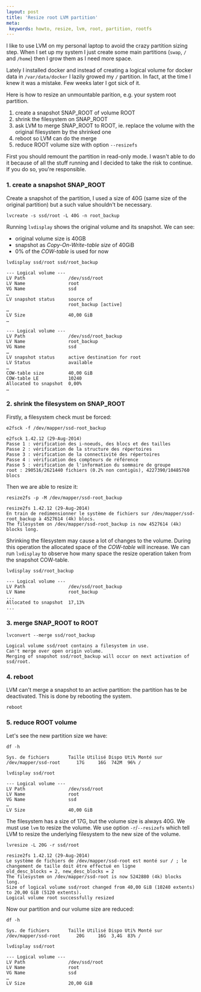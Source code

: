 ```yaml
---
layout: post
title: 'Resize root LVM partition'
meta:
 keywords: howto, resize, lvm, root, partition, rootfs
---
```


I like to use LVM on my personal laptop to avoid the crazy partition sizing step. When I set up my system I just create some main partitions (`swap`, `/` and `/home`) then I grow them as I need more space.

Lately I installed docker and instead of creating a logical volume for docker data in `/var/data/docker` I lazily growed my `/` partition. In fact, at the time I knew it was a mistake. Few weeks later I got sick of it.

Here is how to resize an unmountable parition, e.g. your system root partition. 

1. create a snapshot SNAP_ROOT of volume ROOT
2. shrink the filesystem on SNAP_ROOT
3. ask LVM to merge SNAP_ROOT to ROOT, ie. replace the volume with the original filesystem by the shrinked one
4. reboot so LVM can do the merge
5. reduce ROOT volume size with option `--resizefs`


First you should remount the partition in read-only mode. I wasn't able to do it because of all the stuff running and I decided to take the risk to continue. If you do so, you're responsible.

### 1. create a snapshot SNAP_ROOT

Create a snapshot of the partition, I used a size of 40G (same size of the original partition) but a such value shouldn't be necessary.

`lvcreate -s ssd/root -L 40G -n root_backup`

Running `lvdisplay` shows the original volume and its snapshot. We can see:

* original volume size is 40GB
* snapshot as _Copy-On-Write-table size_ of 40GiB
* 0% of the _COW-table_ is used for now

`lvdisplay ssd/root ssd/root_backup`

    --- Logical volume ---
    LV Path                /dev/ssd/root
    LV Name                root
    VG Name                ssd
    …
    LV snapshot status     source of
                           root_backup [active]
    …
    LV Size                40,00 GiB
    …

    --- Logical volume ---
    LV Path                /dev/ssd/root_backup
    LV Name                root_backup
    VG Name                ssd
    …
    LV snapshot status     active destination for root
    LV Status              available
    …
    COW-table size         40,00 GiB
    COW-table LE           10240
    Allocated to snapshot  0,00%
    …

### 2. shrink the filesystem on SNAP_ROOT

Firstly, a filesystem check must be forced:

`e2fsck -f /dev/mapper/ssd-root_backup`

    e2fsck 1.42.12 (29-Aug-2014)
    Passe 1 : vérification des i-noeuds, des blocs et des tailles
    Passe 2 : vérification de la structure des répertoires
    Passe 3 : vérification de la connectivité des répertoires
    Passe 4 : vérification des compteurs de référence
    Passe 5 : vérification de l'information du sommaire de groupe
    root : 290516/2621440 fichiers (0.2% non contigüs), 4227390/10485760 blocs

Then we are able to resize it:

`resize2fs -p -M /dev/mapper/ssd-root_backup`

    resize2fs 1.42.12 (29-Aug-2014)
    En train de redimensionner le système de fichiers sur /dev/mapper/ssd-root_backup à 4527614 (4k) blocs.
    The filesystem on /dev/mapper/ssd-root_backup is now 4527614 (4k) blocks long.

Shrinking the filesystem may cause a lot of changes to the volume. During this operation the allocated space of the _COW-table_ will increase.
We can run `lvdisplay` to observe how many space the resize operation taken from the snapshot COW-table.

`lvdisplay ssd/root_backup`

    --- Logical volume ---
    LV Path                /dev/ssd/root_backup
    LV Name                root_backup
    ...
    Allocated to snapshot  17,13%
    ...

### 3. merge SNAP_ROOT to ROOT

`lvconvert --merge ssd/root_backup`

    Logical volume ssd/root contains a filesystem in use.
    Can't merge over open origin volume.
    Merging of snapshot ssd/root_backup will occur on next activation of ssd/root.

### 4. reboot

LVM can't merge a snapshot to an active partition: the partition has te be deactivated. This is done by rebooting the system.

`reboot`

### 5. reduce ROOT volume

Let's see the new partition size we have:

`df -h`

    Sys. de fichiers       Taille Utilisé Dispo Uti% Monté sur
    /dev/mapper/ssd-root      17G     16G  742M  96% /

`lvdisplay ssd/root`

    --- Logical volume ---
    LV Path                /dev/ssd/root
    LV Name                root
    VG Name                ssd
    …
    LV Size                40,00 GiB

The filesystem has a size of 17G, but the volume size is always 40G. We must use `lvm` to resize the volume. We use option `-r`/`--resizefs` which tell LVM to resize the underlying filesystem to the new size of the volume.

`lvresize -L 20G -r ssd/root`

    resize2fs 1.42.12 (29-Aug-2014)
    Le système de fichiers de /dev/mapper/ssd-root est monté sur / ; le changement de taille doit être effectué en ligne
    old_desc_blocks = 2, new_desc_blocks = 2
    The filesystem on /dev/mapper/ssd-root is now 5242880 (4k) blocks long.
    Size of logical volume ssd/root changed from 40,00 GiB (10240 extents) to 20,00 GiB (5120 extents).
    Logical volume root successfully resized


Now our partition and our volume size are reduced:

`df -h`

    Sys. de fichiers       Taille Utilisé Dispo Uti% Monté sur
    /dev/mapper/ssd-root      20G     16G  3,4G  83% /

`lvdisplay ssd/root`

    --- Logical volume ---
    LV Path                /dev/ssd/root
    LV Name                root
    VG Name                ssd
    …
    LV Size                20,00 GiB